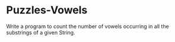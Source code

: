 # Puzzles-Vowels
Write a program to count the number of vowels occurring in all the substrings of a given String.
